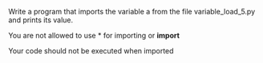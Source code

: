 Write a program that imports the variable a from the file variable_load_5.py and prints its value.



You are not allowed to use * for importing or __import__

Your code should not be executed when imported
